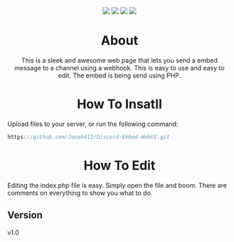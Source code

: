 <p align="center">
  <img src="https://forthebadge.com/images/badges/uses-html.svg">
  <img src="https://forthebadge.com/images/badges/uses-css.svg">
  <img src="https://forthebadge.com/images/badges/built-by-developers.svg">
  <img src="https://forthebadge.com/images/badges/built-with-love.svg">
</p>

<h1 align="center">About</h1>

<p align="center">This is a sleek and awesome web page that lets you send a embed message to a channel using a webhook. This is easy to use and easy to edit. The embed is being send using PHP.</p>

<h1 align="center">How To Insatll</h1>

Upload files to your server, or run the following command:
```objective-c
https://github.com/Jonah412/Discord-Embed-WebUI.git
```

<h1 align="center">How To Edit</h1>

Editing the index.php file is easy. Simply open the file and boom. There are comments on everything to show you what to do.

## Version
v1.0
